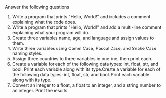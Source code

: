Answer the following questions
1. Write a program that prints "Hello, World!" and includes a comment explaining
what the code does.
2. Write a program that prints "Hello, World!" and add a multi-line comment
explaining what your program will do.
3. Create three variables name, age, and language and assign values to them.
4. Write three variables using Camel Case, Pascal Case, and Snake Case naming
styles.
5. Assign three countries to three variables in one line, then print each.
6. Create a variable for each of the following data types: int, float, str, and bool. Print
each variable along with its type.Create a variable for each of the following data
types: int, float, str, and bool. Print each variable along with its type.
7. Convert an integer to a float, a float to an integer, and a string number to an
integer. Print the results.